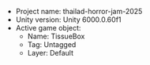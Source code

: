 <!-- UNITY CODE ASSIST INSTRUCTIONS START -->
- Project name: thailad-horror-jam-2025
- Unity version: Unity 6000.0.60f1
- Active game object:
  - Name: TissueBox
  - Tag: Untagged
  - Layer: Default
<!-- UNITY CODE ASSIST INSTRUCTIONS END -->